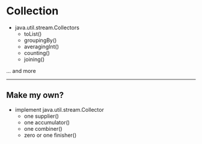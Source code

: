 # Collection

- java.util.stream.Collectors
  - toList()
  - groupingBy()
  - averagingInt()
  - counting()
  - joining()

... and more

---

## Make my own?

- implement java.util.stream.Collector
  - one supplier()
  - one accumulator()
  - one combiner()
  - zero or one finisher()
